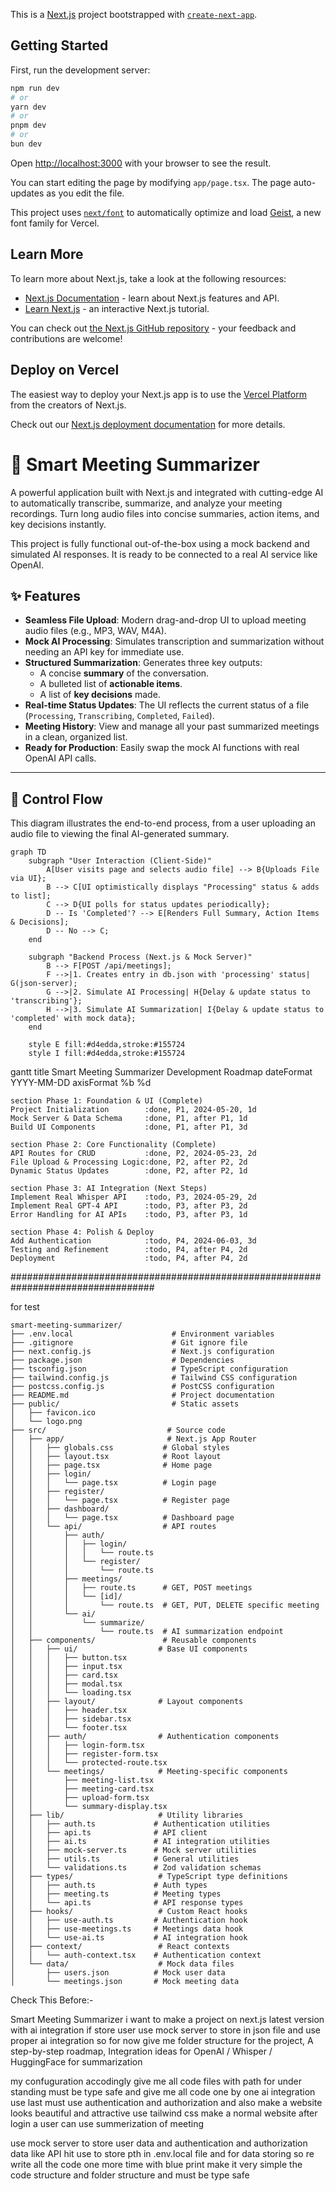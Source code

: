This is a [Next.js](https://nextjs.org) project bootstrapped with [`create-next-app`](https://nextjs.org/docs/app/api-reference/cli/create-next-app).

## Getting Started

First, run the development server:

```bash
npm run dev
# or
yarn dev
# or
pnpm dev
# or
bun dev
```

Open [http://localhost:3000](http://localhost:3000) with your browser to see the result.

You can start editing the page by modifying `app/page.tsx`. The page auto-updates as you edit the file.

This project uses [`next/font`](https://nextjs.org/docs/app/building-your-application/optimizing/fonts) to automatically optimize and load [Geist](https://vercel.com/font), a new font family for Vercel.

## Learn More

To learn more about Next.js, take a look at the following resources:

- [Next.js Documentation](https://nextjs.org/docs) - learn about Next.js features and API.
- [Learn Next.js](https://nextjs.org/learn) - an interactive Next.js tutorial.

You can check out [the Next.js GitHub repository](https://github.com/vercel/next.js) - your feedback and contributions are welcome!

## Deploy on Vercel

The easiest way to deploy your Next.js app is to use the [Vercel Platform](https://vercel.com/new?utm_medium=default-template&filter=next.js&utm_source=create-next-app&utm_campaign=create-next-app-readme) from the creators of Next.js.

Check out our [Next.js deployment documentation](https://nextjs.org/docs/app/building-your-application/deploying) for more details.

# 🤖 Smart Meeting Summarizer

A powerful application built with Next.js and integrated with cutting-edge AI to automatically transcribe, summarize, and analyze your meeting recordings. Turn long audio files into concise summaries, action items, and key decisions instantly.

This project is fully functional out-of-the-box using a mock backend and simulated AI responses. It is ready to be connected to a real AI service like OpenAI.

<!-- ![Project Screenshot](https://storage.googleapis.com/generativeai-downloads/images/smart-meeting-summarizer-screenshot.png) -->

## ✨ Features

- **Seamless File Upload**: Modern drag-and-drop UI to upload meeting audio files (e.g., MP3, WAV, M4A).
- **Mock AI Processing**: Simulates transcription and summarization without needing an API key for immediate use.
- **Structured Summarization**: Generates three key outputs:
  - A concise **summary** of the conversation.
  - A bulleted list of **actionable items**.
  - A list of **key decisions** made.
- **Real-time Status Updates**: The UI reflects the current status of a file (`Processing`, `Transcribing`, `Completed`, `Failed`).
- **Meeting History**: View and manage all your past summarized meetings in a clean, organized list.
- **Ready for Production**: Easily swap the mock AI functions with real OpenAI API calls.

---

## 🌊 Control Flow

This diagram illustrates the end-to-end process, from a user uploading an audio file to viewing the final AI-generated summary.

```mermaid
graph TD
    subgraph "User Interaction (Client-Side)"
        A[User visits page and selects audio file] --> B{Uploads File via UI};
        B --> C[UI optimistically displays "Processing" status & adds to list];
        C --> D{UI polls for status updates periodically};
        D -- Is 'Completed'? --> E[Renders Full Summary, Action Items & Decisions];
        D -- No --> C;
    end

    subgraph "Backend Process (Next.js & Mock Server)"
        B --> F[POST /api/meetings];
        F -->|1. Creates entry in db.json with 'processing' status| G(json-server);
        G -->|2. Simulate AI Processing| H{Delay & update status to 'transcribing'};
        H -->|3. Simulate AI Summarization| I{Delay & update status to 'completed' with mock data};
    end

    style E fill:#d4edda,stroke:#155724
    style I fill:#d4edda,stroke:#155724
```

gantt
title Smart Meeting Summarizer Development Roadmap
dateFormat YYYY-MM-DD
axisFormat %b %d

    section Phase 1: Foundation & UI (Complete)
    Project Initialization        :done, P1, 2024-05-20, 1d
    Mock Server & Data Schema     :done, P1, after P1, 1d
    Build UI Components           :done, P1, after P1, 3d

    section Phase 2: Core Functionality (Complete)
    API Routes for CRUD           :done, P2, 2024-05-23, 2d
    File Upload & Processing Logic:done, P2, after P2, 2d
    Dynamic Status Updates        :done, P2, after P2, 1d

    section Phase 3: AI Integration (Next Steps)
    Implement Real Whisper API    :todo, P3, 2024-05-29, 2d
    Implement Real GPT-4 API      :todo, P3, after P3, 2d
    Error Handling for AI APIs    :todo, P3, after P3, 1d

    section Phase 4: Polish & Deploy
    Add Authentication            :todo, P4, 2024-06-03, 3d
    Testing and Refinement        :todo, P4, after P4, 2d
    Deployment                    :todo, P4, after P4, 2d


##################################################################################


for test

    smart-meeting-summarizer/
    ├── .env.local                      # Environment variables
    ├── .gitignore                      # Git ignore file
    ├── next.config.js                  # Next.js configuration
    ├── package.json                    # Dependencies
    ├── tsconfig.json                   # TypeScript configuration
    ├── tailwind.config.js              # Tailwind CSS configuration
    ├── postcss.config.js               # PostCSS configuration
    ├── README.md                       # Project documentation
    ├── public/                         # Static assets
    │   ├── favicon.ico
    │   └── logo.png
    ├── src/                           # Source code
    │   ├── app/                       # Next.js App Router
    │   │   ├── globals.css           # Global styles
    │   │   ├── layout.tsx            # Root layout
    │   │   ├── page.tsx              # Home page
    │   │   ├── login/
    │   │   │   └── page.tsx          # Login page
    │   │   ├── register/
    │   │   │   └── page.tsx          # Register page
    │   │   ├── dashboard/
    │   │   │   └── page.tsx          # Dashboard page
    │   │   └── api/                  # API routes
    │   │       ├── auth/
    │   │       │   ├── login/
    │   │       │   │   └── route.ts
    │   │       │   └── register/
    │   │       │       └── route.ts
    │   │       ├── meetings/
    │   │       │   ├── route.ts      # GET, POST meetings
    │   │       │   └── [id]/
    │   │       │       └── route.ts  # GET, PUT, DELETE specific meeting
    │   │       └── ai/
    │   │           └── summarize/
    │   │               └── route.ts  # AI summarization endpoint
    │   ├── components/               # Reusable components
    │   │   ├── ui/                  # Base UI components
    │   │   │   ├── button.tsx
    │   │   │   ├── input.tsx
    │   │   │   ├── card.tsx
    │   │   │   ├── modal.tsx
    │   │   │   └── loading.tsx
    │   │   ├── layout/              # Layout components
    │   │   │   ├── header.tsx
    │   │   │   ├── sidebar.tsx
    │   │   │   └── footer.tsx
    │   │   ├── auth/                # Authentication components
    │   │   │   ├── login-form.tsx
    │   │   │   ├── register-form.tsx
    │   │   │   └── protected-route.tsx
    │   │   └── meetings/            # Meeting-specific components
    │   │       ├── meeting-list.tsx
    │   │       ├── meeting-card.tsx
    │   │       ├── upload-form.tsx
    │   │       └── summary-display.tsx
    │   ├── lib/                     # Utility libraries
    │   │   ├── auth.ts             # Authentication utilities
    │   │   ├── api.ts              # API client
    │   │   ├── ai.ts               # AI integration utilities
    │   │   ├── mock-server.ts      # Mock server utilities
    │   │   ├── utils.ts            # General utilities
    │   │   └── validations.ts      # Zod validation schemas
    │   ├── types/                   # TypeScript type definitions
    │   │   ├── auth.ts             # Auth types
    │   │   ├── meeting.ts          # Meeting types
    │   │   └── api.ts              # API response types
    │   ├── hooks/                   # Custom React hooks
    │   │   ├── use-auth.ts         # Authentication hook
    │   │   ├── use-meetings.ts     # Meetings data hook
    │   │   └── use-ai.ts           # AI integration hook
    │   ├── context/                 # React contexts
    │   │   └── auth-context.tsx    # Authentication context
    │   └── data/                    # Mock data files
    │       ├── users.json          # Mock user data
    │       └── meetings.json       # Mock meeting data

Check This Before:-

Smart Meeting Summarizer i want to make a project on next.js latest version with ai integration if store user use mock server to store in json file and use proper ai integration so for now give me folder structure for the project, A step-by-step roadmap, Integration ideas for OpenAI / Whisper / HuggingFace for summarization

my confuguration accodingly give me all code files with path for under standing must be type safe and give me all code one by one ai integration use last must use authentication and authorization and also make a website looks beautiful and attractive use tailwind css make a normal website after login a user can use summerization of meeting

use mock server to store user data and authentication and authorization data like API hit use to store pth in .env.local file and for data storing so re write all the code one more time with blue print make it very simple the code structure and folder structure and must be type safe
